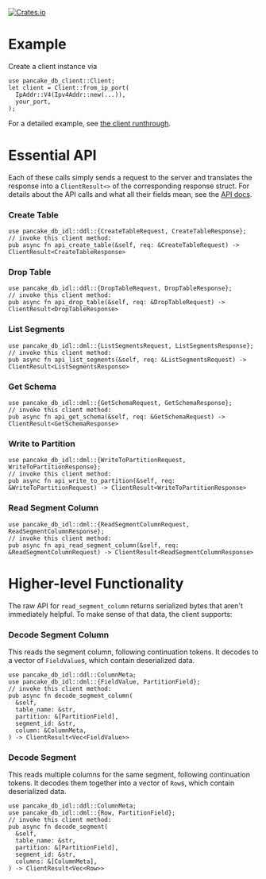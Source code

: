 [![Crates.io][crates-badge]][crates-url]

[crates-badge]: https://img.shields.io/crates/v/pancake-db-client.svg
[crates-url]: https://crates.io/crates/pancake-db-client

# Example

Create a client instance via
```
use pancake_db_client::Client;
let client = Client::from_ip_port(
  IpAddr::V4(Ipv4Addr::new(...)),
  your_port,
);
```

For a detailed example, see [the client runthrough](examples/runthrough.rs).

# Essential API

Each of these calls simply sends a request to the server and
translates the response into a `ClientResult<>` of the corresponding
response struct.
For details about the API calls and what all their fields mean,
see the [API docs](https://github.com/pancake-db/pancake-idl).

### Create Table
```
use pancake_db_idl::ddl::{CreateTableRequest, CreateTableResponse};
// invoke this client method:
pub async fn api_create_table(&self, req: &CreateTableRequest) -> ClientResult<CreateTableResponse>
```

### Drop Table
```
use pancake_db_idl::ddl::{DropTableRequest, DropTableResponse};
// invoke this client method:
pub async fn api_drop_table(&self, req: &DropTableRequest) -> ClientResult<DropTableResponse>
```

### List Segments
```
use pancake_db_idl::dml::{ListSegmentsRequest, ListSegmentsResponse};
// invoke this client method:
pub async fn api_list_segments(&self, req: &ListSegmentsRequest) -> ClientResult<ListSegmentsResponse>
```

### Get Schema
```
use pancake_db_idl::dml::{GetSchemaRequest, GetSchemaResponse};
// invoke this client method:
pub async fn api_get_schema(&self, req: &GetSchemaRequest) -> ClientResult<GetSchemaResponse>
```


### Write to Partition
```
use pancake_db_idl::dml::{WriteToPartitionRequest, WriteToPartitionResponse};
// invoke this client method:
pub async fn api_write_to_partition(&self, req: &WriteToPartitionRequest) -> ClientResult<WriteToPartitionResponse>
```

### Read Segment Column
```
use pancake_db_idl::dml::{ReadSegmentColumnRequest, ReadSegmentColumnResponse};
// invoke this client method:
pub async fn api_read_segment_column(&self, req: &ReadSegmentColumnRequest) -> ClientResult<ReadSegmentColumnResponse>
```

# Higher-level Functionality

The raw API for `read_segment_column` returns serialized bytes that aren't
immediately helpful.
To make sense of that data, the client supports:

### Decode Segment Column

This reads the segment column, following continuation tokens.
It decodes to a vector of `FieldValue`s, which contain deserialized data.

```
use pancake_db_idl::ddl::ColumnMeta;
use pancake_db_idl::dml::{FieldValue, PartitionField};
// invoke this client method:
pub async fn decode_segment_column(
  &self,
  table_name: &str,
  partition: &[PartitionField],
  segment_id: &str,
  column: &ColumnMeta,
) -> ClientResult<Vec<FieldValue>>
```

### Decode Segment

This reads multiple columns for the same segment, following continuation
tokens.
It decodes them together into a vector of `Row`s, which contain
deserialized data.

```
use pancake_db_idl::ddl::ColumnMeta;
use pancake_db_idl::dml::{Row, PartitionField};
// invoke this client method:
pub async fn decode_segment(
  &self,
  table_name: &str,
  partition: &[PartitionField],
  segment_id: &str,
  columns: &[ColumnMeta],
) -> ClientResult<Vec<Row>>
```
